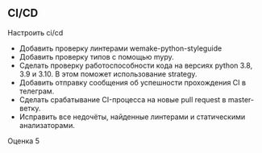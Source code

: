 ## CI/CD

Настроить ci/cd
- Добавить проверку линтерами wemake-python-styleguide
- Добавить проверку типов с помощью mypy.
- Сделать проверку работоспособности кода на версиях python 3.8, 3.9 и 3.10. В этом поможет использование strategy.
- Добавить отправку сообщения об успешности прохождения CI в телеграм.
- Сделать срабатывание CI-процесса на новые pull request в master-ветку.
- Исправить все недочёты, найденные линтерами и статическими анализаторами.

Оценка 5
